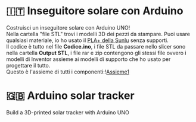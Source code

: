 # 🇮🇹 Inseguitore solare con Arduino
Costruisci un inseguitore solare con Arduino UNO!\
Nella cartella "file STL" trovi i modelli 3D dei pezzi da stampare. Puoi usare qualsiasi materiale, io ho usato il [PLA+ della Sunlu](https://amzn.eu/d/6goYuRI) senza supporti.\
Il codice è tutto nel file **Codice.ino**, i file STL da passare nello slicer sono nella cartella **Output STL**, i file rar e zip contengono gli stessi file ovvero i modelli di Inventor assieme ai modelli di supporto che ho usato per progettare il tutto.\
Questo è l'assieme di tutti i componenti:\![Assieme1](https://github.com/BadCactus634/solar-tracker-arduino/assets/68558172/7438376c-5a5c-4c26-9e6f-2e5ebdfb0f67)




# 🇬🇧 Arduino solar tracker
Build a 3D-printed solar tracker with Arduino UNO
